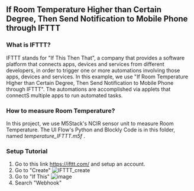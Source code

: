 ## If Room Temperature Higher than Certain Degree, Then Send Notification to Mobile Phone through IFTTT

### What is IFTTT?
IFTTT stands for "If This Then That", a company that provides a software platform that connects apps, devices and services from different developers, in order to trigger one or more automations involving those apps, devices and services. In this example, we use "If Room Temperature Higher than Certain Degree, Then Send Notification to Mobile Phone through IFTTT". The automations are accomplished via applets that connectS multiple apps to run automated tasks.

### How to measure Room Temperature?
In this project, we use M5Stack's NCIR sensor unit to measure Room Temperature. The UI Flow's Python and Blockly Code is in this folder, named _temperature_IFTTT.m5f_ .

### Setup Tutorial
1) Go to this link <https://ifttt.com/> and setup an account.
2) Go to "Create"
  ![IFTTT_create](https://user-images.githubusercontent.com/56757186/109113658-8b7d7280-7777-11eb-980f-6863fb197c62.jpg)
3) Go to "If This"
  ![image](https://user-images.githubusercontent.com/56757186/109114059-1b232100-7778-11eb-831a-cc96dd7022d3.png)
4) Search "Webhook"
